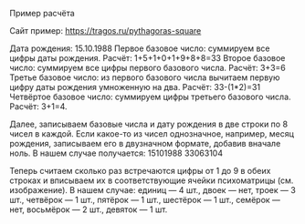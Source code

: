 Пример расчёта

Сайт пример: https://tragos.ru/pythagoras-square

Дата рождения: 15.10.1988
Первое базовое число: суммируем все цифры даты рождения. Расчёт: 1+5+1+0+1+9+8+8=33
Второе базовое число: суммируем все цифры первого базового числа. Расчёт: 3+3=6
Третье базовое число: из первого базового числа вычитаем первую цифру даты рождения умноженную на два. Расчёт: 33-(1*2)=31
Четвёртое базовое число: суммируем цифры третьего базового числа. Расчёт: 3+1=4.

Далее, записываем базовые числа и дату рождения в две строки по 8 чисел в каждой. Если какое-то из чисел однозначное, например, месяц рождения, записываем его в двузначном формате, добавив вначале ноль. В нашем случае получается:
15101988
33063104

Теперь считаем сколько раз встречаются цифры от 1 до 9 в обеих строках и вписываем их в соответствующие ячейки психоматрицы (см. изображение). В нашем случае: единиц — 4 шт., двоек — нет, троек — 3 шт., четвёрок — 1 шт., пятёрок — 1 шт., шестёрок — 1 шт., семёрок — нет, восьмёрок — 2 шт., девяток — 1 шт.
